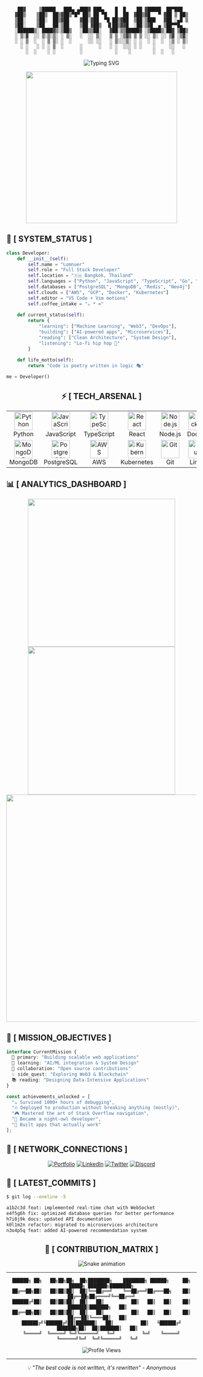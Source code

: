 <div align="center">

```ascii
 ██▓     ▒█████   ███▄ ▄███▓ ███▄    █  █    ██ ▓█████  ██▀███  
▓██▒    ▒██▒  ██▒▓██▒▀█▀ ██▒ ██ ▀█   █  ██  ▓██▒▓█   ▀ ▓██ ▒ ██▒
▒██░    ▒██░  ██▒▓██    ▓██░▓██  ▀█ ██▒▓██  ▒██░▒███   ▓██ ░▄█ ▒
▒██░    ▒██   ██░▒██    ▒██ ▓██▒  ▐▌██▒▓▓█  ░██░▒▓█  ▄ ▒██▀▀█▄  
░██████▒░ ████▓▒░▒██▒   ░██▒▒██░   ▓██░▒▒█████▓ ░▒████▒░██▓ ▒██▒
░ ▒░▓  ░░ ▒░▒░▒░ ░ ▒░   ░  ░░ ▒░   ▒ ▒ ░▒▓▒ ▒ ▒ ░░ ▒░ ░░ ▒▓ ░▒▓░
░ ░ ▒  ░  ░ ▒ ▒░ ░  ░      ░░ ░░   ░ ▒░░░▒░ ░ ░  ░ ░  ░  ░▒ ░ ▒░
  ░ ░   ░ ░ ░ ▒  ░      ░      ░   ░ ░  ░░░ ░ ░    ░     ░░   ░ 
    ░  ░    ░ ░         ░            ░    ░        ░  ░   ░     
```

</div>

<p align="center">
  <img src="https://readme-typing-svg.herokuapp.com?font=JetBrains+Mono&size=25&duration=2000&pause=500&color=00F5FF&center=true&vCenter=true&multiline=true&width=600&height=100&lines=👨‍💻+DIGITAL+ARCHITECT;🚀+CODE+WARRIOR;⚡+TECH+INNOVATOR" alt="Typing SVG" />
</p>

<div align="center">
  <img width="400" src="https://github-readme-stats.vercel.app/api?username=Lomnuer&show_icons=true&theme=synthwave&hide_border=true&bg_color=0D1117&title_color=F85D7F&icon_color=F85D7F&text_color=FFFFFF" />
</div>

## 🌌 [ SYSTEM_STATUS ]

```python
class Developer:
    def __init__(self):
        self.name = "Lomnuer"
        self.role = "Full Stack Developer"
        self.location = "🇹🇭 Bangkok, Thailand"
        self.languages = ["Python", "JavaScript", "TypeScript", "Go", "Rust"]
        self.databases = ["PostgreSQL", "MongoDB", "Redis", "Neo4j"]
        self.clouds = ["AWS", "GCP", "Docker", "Kubernetes"]
        self.editor = "VS Code + Vim motions"
        self.coffee_intake = "☕ * ∞"
        
    def current_status(self):
        return {
            "learning": ["Machine Learning", "Web3", "DevOps"],
            "building": ["AI-powered apps", "Microservices"],
            "reading": ["Clean Architecture", "System Design"],
            "listening": "Lo-fi hip hop 🎵"
        }
    
    def life_motto(self):
        return "Code is poetry written in logic 🎭"

me = Developer()
```

<div align="center">

## ⚡ [ TECH_ARSENAL ]

<table>
<tr>
  <td align="center" width="96">
    <img src="https://skillicons.dev/icons?i=python" width="48" height="48" alt="Python" />
    <br>Python
  </td>
  <td align="center" width="96">
    <img src="https://skillicons.dev/icons?i=js" width="48" height="48" alt="JavaScript" />
    <br>JavaScript
  </td>
  <td align="center" width="96">
    <img src="https://skillicons.dev/icons?i=ts" width="48" height="48" alt="TypeScript" />
    <br>TypeScript
  </td>
  <td align="center" width="96">
    <img src="https://skillicons.dev/icons?i=react" width="48" height="48" alt="React" />
    <br>React
  </td>
  <td align="center" width="96">
    <img src="https://skillicons.dev/icons?i=nodejs" width="48" height="48" alt="Node.js" />
    <br>Node.js
  </td>
  <td align="center" width="96">
    <img src="https://skillicons.dev/icons?i=docker" width="48" height="48" alt="Docker" />
    <br>Docker
  </td>
</tr>
<tr>
  <td align="center" width="96">
    <img src="https://skillicons.dev/icons?i=mongodb" width="48" height="48" alt="MongoDB" />
    <br>MongoDB
  </td>
  <td align="center" width="96">
    <img src="https://skillicons.dev/icons?i=postgresql" width="48" height="48" alt="PostgreSQL" />
    <br>PostgreSQL
  </td>
  <td align="center" width="96">
    <img src="https://skillicons.dev/icons?i=aws" width="48" height="48" alt="AWS" />
    <br>AWS
  </td>
  <td align="center" width="96">
    <img src="https://skillicons.dev/icons?i=kubernetes" width="48" height="48" alt="Kubernetes" />
    <br>Kubernetes
  </td>
  <td align="center" width="96">
    <img src="https://skillicons.dev/icons?i=git" width="48" height="48" alt="Git" />
    <br>Git
  </td>
  <td align="center" width="96">
    <img src="https://skillicons.dev/icons?i=linux" width="48" height="48" alt="Linux" />
    <br>Linux
  </td>
</tr>
</table>

</div>

## 📊 [ ANALYTICS_DASHBOARD ]

<div align="center">
  <img width="390" src="https://github-readme-stats.vercel.app/api?username=Lomnuer&show_icons=true&theme=synthwave&hide_border=true&bg_color=0D1117" />
  <img width="390" src="https://github-readme-streak-stats.herokuapp.com/?user=Lomnuer&theme=synthwave&hide_border=true&background=0D1117" />
</div>

<div align="center">
  <img width="600" src="https://github-readme-activity-graph.vercel.app/graph?username=Lomnuer&theme=synthwave&bg_color=0D1117&color=F85D7F&line=F85D7F&point=FFFFFF&hide_border=true" />
</div>

## 🎯 [ MISSION_OBJECTIVES ]

```typescript
interface CurrentMission {
  🚀 primary: "Building scalable web applications"
  🧠 learning: "AI/ML integration & System Design"
  🤝 collaboration: "Open source contributions"
  💡 side_quest: "Exploring Web3 & Blockchain"
  📚 reading: "Designing Data-Intensive Applications"
}

const achievements_unlocked = [
  "☕ Survived 1000+ hours of debugging",
  "🔥 Deployed to production without breaking anything (mostly)",
  "🎮 Mastered the art of Stack Overflow navigation",
  "🌙 Became a night-owl developer",
  "🚀 Built apps that actually work"
];
```

## 🔗 [ NETWORK_CONNECTIONS ]

<div align="center">

[![Portfolio](https://img.shields.io/badge/🌐_Portfolio-FF6B35?style=for-the-badge&logoColor=white)](https://yourportfolio.dev)
[![LinkedIn](https://img.shields.io/badge/💼_LinkedIn-0A66C2?style=for-the-badge&logo=linkedin&logoColor=white)](https://linkedin.com/in/yourprofile)
[![Twitter](https://img.shields.io/badge/🐦_Twitter-1DA1F2?style=for-the-badge&logo=twitter&logoColor=white)](https://twitter.com/yourhandle)
[![Discord](https://img.shields.io/badge/💬_Discord-5865F2?style=for-the-badge&logo=discord&logoColor=white)](https://discord.gg/yourserver)

</div>

## 🎨 [ LATEST_COMMITS ]

```bash
$ git log --oneline -5

a1b2c3d feat: implemented real-time chat with WebSocket
e4f5g6h fix: optimized database queries for better performance  
h7i8j9k docs: updated API documentation
k0l1m2n refactor: migrated to microservices architecture
n3o4p5q feat: added AI-powered recommendation system
```

<div align="center">

## 💾 [ CONTRIBUTION_MATRIX ]

<img src="https://github.com/Lomnuer/Lomnuer/blob/output/github-contribution-grid-snake-dark.svg" alt="Snake animation" />

---

```
██████╗ ██╗   ██╗██╗██╗  ██╗████████╗    ████████╗ ██████╗     ██╗      █████╗ ███████╗████████╗
██╔══██╗██║   ██║██║██║  ██║╚══██╔══╝    ╚══██╔══╝██╔═══██╗    ██║     ██╔══██╗██╔════╝╚══██╔══╝
██████╔╝██║   ██║██║██║  ██║   ██║          ██║   ██║   ██║    ██║     ███████║███████╗   ██║   
██╔══██╗██║   ██║██║██║  ██║   ██║          ██║   ██║   ██║    ██║     ██╔══██║╚════██║   ██║   
██████╔╝╚██████╔╝██║███████║   ██║          ██║   ╚██████╔╝    ███████╗██║  ██║███████║   ██║   
╚═════╝  ╚═════╝ ╚═╝╚══════╝   ╚═╝          ╚═╝    ╚═════╝     ╚══════╝╚═╝  ╚═╝╚══════╝   ╚═╝   
```

<img src="https://komarev.com/ghpvc/?username=Lomnuer&style=for-the-badge&color=FF6B35" alt="Profile Views" />

</div>

---

<p align="center">
  <i>💡 "The best code is not written, it's rewritten" - Anonymous</i>
</p>
